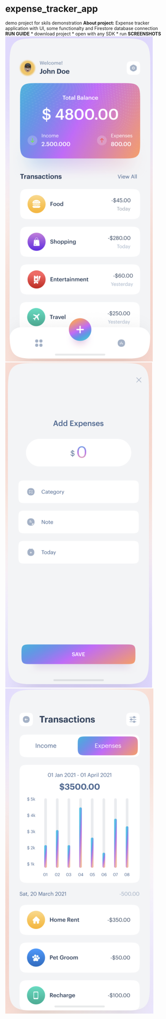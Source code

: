 # expense_tracker_app

demo project for skils demonstration
**About project:** Expense tracker application with UI, some functionalty and Firestore database connection
**RUN GUIDE** * download project * open with any SDK * run
**SCREENSHOTS** 
![Main Screen](android/GitScreenshots/MainScreenScreenshot.png)
![Transaction Screen](android/GitScreenshots/ExpenseScreenScreenshot.png)
![Expense Screen](android/GitScreenshots/TransactionScreenScreenshot.png)
